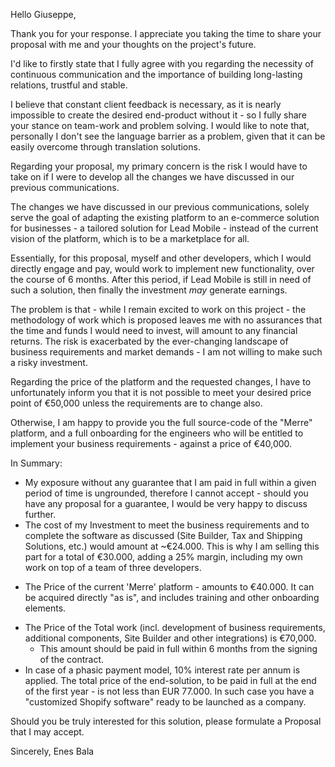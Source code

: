 Hello Giuseppe,

Thank you for your response. I appreciate you taking the time to share your proposal with me and your thoughts on the project's future.

I'd like to firstly state that I fully agree with you regarding the necessity of continuous communication and the importance of building long-lasting relations, trustful and stable. 

I believe that constant client feedback is necessary, as it is nearly impossible to create the desired end-product without it - so I fully share your stance on team-work and problem solving. I would like to note that, personally I don't see the language barrier as a problem, given that it can be easily overcome through translation solutions. 

Regarding your proposal, my primary concern is the risk I would have to take on if I were to develop all the changes we have discussed in our previous communications. 

The changes we have discussed in our previous communications, solely serve the goal of adapting the existing platform to an e-commerce solution for businesses - a tailored solution for Lead Mobile - instead of the current vision of the platform, which is to be a marketplace for all.

Essentially, for this proposal, myself and other developers, which I would directly engage and pay, would work to implement new functionality, over the course of 6 months. 
After this period, if Lead Mobile is still in need of such a solution, then finally the investment *may* generate earnings. 

The problem is that - while I remain excited to work on this project - the methodology of work which is proposed leaves me with no assurances that the time and funds I would need to invest, will amount to any financial returns. 
The risk is exacerbated by the ever-changing landscape of business requirements and market demands - I am not willing to make such a risky investment.

Regarding the price of the platform and the requested changes, I have to unfortunately inform you that it is not possible to meet your desired price point of €50,000 unless the requirements are to change also.

Otherwise, I am happy to provide you the full source-code of the "Merre" platform, and a full onboarding for the engineers who will be entitled to implement your business requirements - against a price of €40,000.

In Summary:
* My exposure without any guarantee that I am paid in full within a given period of time is ungrounded, therefore I cannot accept - should you have any proposal for a guarantee, I would be very happy to discuss further.
* The cost of my Investment to meet the business requirements and to complete the software as discussed (Site Builder, Tax and Shipping Solutions, etc.) would amount at ~€24.000. This is why I am selling this part for a total of €30.000, adding a 25% margin, including my own work on top of a team of three developers.
- The Price of the current 'Merre' platform - amounts to €40.000. It can be acquired directly "as is", and includes training and other onboarding elements. 
* The Price of the Total work (incl. development of business requirements, additional components, Site Builder and other integrations) is €70,000. 
	* This amount should be paid in full within 6 months from the signing of the contract. 
* In case of a phasic payment model, 10% interest rate per annum is applied. The total price of the end-solution, to be paid in full at the end of the first year - is not less than EUR 77.000. In such case you have a "customized Shopify software" ready to be launched as a company.

Should you be truly interested for this solution, please formulate a Proposal that I may accept.

Sincerely,
Enes Bala

